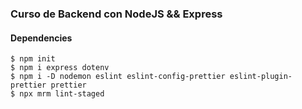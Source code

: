 ### Curso de Backend con NodeJS && Express

#### Dependencies
```
$ npm init
$ npm i express dotenv
$ npm i -D nodemon eslint eslint-config-prettier eslint-plugin-prettier prettier
$ npx mrm lint-staged
```